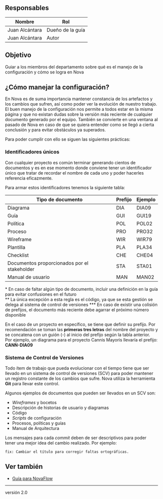## Responsables

Nombre         | Rol
-------------- | ---------
Juan Alcántara        | Dueño de la guía    |
Juan Alcántara | Autor

## Objetivo
Guiar a los miembros del departamento sobre qué es el manejo de la configuración y cómo se logra en Nova

## ¿Cómo manejar la configuración?
En Nova es de suma importancia mantener constancia de los artefactos y los
cambios que sufren, así como poder ver la evolución de nuestro trabajo. El
buen manejo de la configuración nos permite a todos estar en la misma página y
que no existan dudas sobre la versión más reciente de cualquier documento
generado por el equipo. También se convierte en una ventana al pasado de Nova
en caso de que se quiera entender como se llegó a cierta conclusión y para
evitar obstáculos ya superados.

Para poder cumplir con ello se siguen las siguientes prácticas:

### Identificadores únicos
Con cualquier proyecto es común terminar generando cientos de documentos y es
en ese momento donde conviene tener un identificador único que tratar de
recordar el nombre de cada uno y poder hacerles referencia eficazmente.

Para armar estos identificadores tenemos la siguiente tabla:

Tipo de documento | Prefijo | Ejemplo
----------------- | ------- | -------
Diagrama          | DIA     | DIA09
Guía              | GUI     | GUI19
Política          | POL     | POL02
Proceso           | PRO     | PRO32
Wireframe         | WIR     | WIR79
Plantilla         | PLA     | PLA34
Checklist         | CHE     | CHE04
Documentos proporcionados por el stakeholder | STA | STA01
Manual de usuario        | MAN     | MAN02

\* En caso de faltar algún tipo de documento, incluir una definición en la guía
para evitar confusiones en el futuro<br>
\** La única excepción a esta regla es el código, ya que se esta gestión se
delega al sistema de control de versiones
\*** En caso de existir una colisión de prefijos, el documento más reciente
debe agarrar el próximo número disponible

En el caso de un proyecto en específico, se tiene que definir su prefijo. Por
recomendación se toman las __primeras tres letras__ del nombre del proyecto y
se concatena con un guión (-) al inicio del prefijo según la tabla anterior.
Por ejemplo, un diagrama para el proyecto Cannis Mayoris llevaría el prefijo:
__CANN-DIA09__

### Sistema de Control de Versiones
Todo ítem de trabajo que pueda evolucionar con el tiempo tiene que ser llevado
en un sistema de control de versiones (SCV) para poder mantener un registro constante
de los cambios que sufre. Nova utiliza la herramienta __Git__ para llevar este
control.

Algunos ejemplos de documentos que pueden ser llevados en un SCV son:
* _Wireframes_ y bocetos
* Descripción de historias de usuario y diagramas
* Código
* _Scripts_ de configuración
* Procesos, políticas y guías
* Manual de Arquitectura

Los mensajes para cada _commit_ deben de ser descriptivos para poder tener una
mejor idea del cambio realizado. Por ejemplo:
```
fix: Cambiar el título para corregir faltas ortográficas.
```

## Ver también
* [Guía para NovaFlow](https://github.com/novaDepto/Nova/wiki/Gu%C3%ADa-de-Nova-Flow)

***
versión 2.0